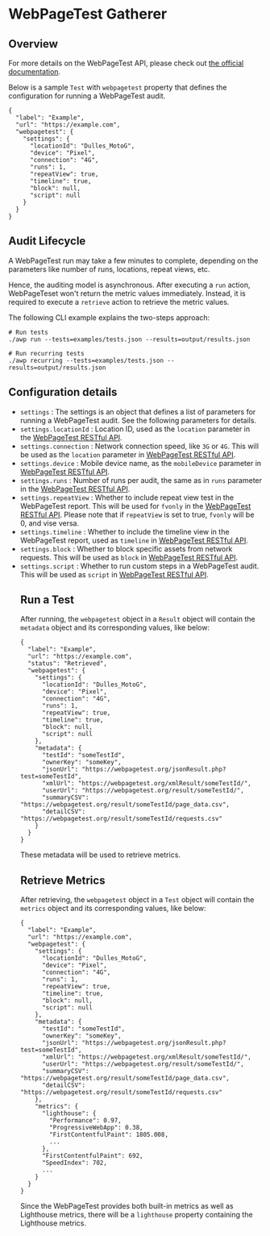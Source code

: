 # WebPageTest Gatherer

## Overview

For more details on the WebPageTest API, please check out
[the official documentation](https://sites.google.com/a/webpagetest.org/docs/advanced-features/webpagetest-restful-apis).

Below is a sample `Test` with `webpagetest` property that defines the
configuration for running a WebPageTest audit.

```
{
  "label": "Example",
  "url": "https://example.com",
  "webpagetest": {
    "settings": {
      "locationId": "Dulles_MotoG",
      "device": "Pixel",
      "connection": "4G",
      "runs": 1,
      "repeatView": true,
      "timeline": true,
      "block": null,
      "script": null
    }
  }
}
```

## Audit Lifecycle

A WebPageTest run may take a few minutes to complete, depending on the parameters
like number of runs, locations, repeat views, etc.

Hence, the auditing model is asynchronous. After executing a `run` action,
WebPageTeset won't return the metric values immediately. Instead, it is required
to execute a `retrieve` action to retrieve the metric values.

The following CLI example explains the two-steps approach:

```
# Run tests
./awp run --tests=examples/tests.json --results=output/results.json

# Run recurring tests
./awp recurring --tests=examples/tests.json --results=output/results.json
```

## Configuration details

- `settings` <Object>: The settings is an object that defines a list of parameters for
running a WebPageTest audit. See the following parameters for details.
- `settings.locationId` <string>: Location ID, used as the `location`
parameter in the [WebPageTest RESTful API](https://sites.google.com/a/webpagetest.org/docs/advanced-features/webpagetest-restful-apis#TOC-Parameters).
- `settings.connection` <string>: Network connection speed, like `3G` or `4G`.
This will be used as the `location` parameter in [WebPageTest RESTful API](https://sites.google.com/a/webpagetest.org/docs/advanced-features/webpagetest-restful-apis#TOC-Parameters).
- `settings.device` <string>: Mobile device name, as the `mobileDevice` parameter in
[WebPageTest RESTful API](https://sites.google.com/a/webpagetest.org/docs/advanced-features/webpagetest-restful-apis#TOC-Parameters).
- `settings.runs` <number>: Number of runs per audit, the same as in `runs` parameter
in the [WebPageTest RESTful API](https://sites.google.com/a/webpagetest.org/docs/advanced-features/webpagetest-restful-apis#TOC-Parameters).
- `settings.repeatView` <boolean>: Whether to include repeat view test in the
WebPageTest report. This will be used for `fvonly` in the
[WebPageTest RESTful API](https://sites.google.com/a/webpagetest.org/docs/advanced-features/webpagetest-restful-apis#TOC-Parameters). Please note that if `repeatView`
is set to true, `fvonly` will be 0, and vise versa.
- `settings.timeline` <boolean>: Whether to include the timeline view in the
WebPageTest report, used as `timeline` in [WebPageTest RESTful API](https://sites.google.com/a/webpagetest.org/docs/advanced-features/webpagetest-restful-apis#TOC-Parameters).
- `settings.block` <string>: Whether to block specific assets from network
requests. This will be used as `block` in [WebPageTest RESTful API](https://sites.google.com/a/webpagetest.org/docs/advanced-features/webpagetest-restful-apis#TOC-Parameters).
- `settings.script` <string>: Whether to run custom steps in a WebPageTest audit.
This will be used as `script` in [WebPageTest RESTful API](https://sites.google.com/a/webpagetest.org/docs/advanced-features/webpagetest-restful-apis#TOC-Parameters).


## Run a Test

After running, the `webpagetest` object in a `Result` object will
contain the `metadata` object and its corresponding values, like below:

```
{
  "label": "Example",
  "url": "https://example.com",
  "status": "Retrieved",
  "webpagetest": {
    "settings": {
      "locationId": "Dulles_MotoG",
      "device": "Pixel",
      "connection": "4G",
      "runs": 1,
      "repeatView": true,
      "timeline": true,
      "block": null,
      "script": null
    },
    "metadata": {
      "testId": "someTestId",
      "ownerKey": "someKey",
      "jsonUrl": "https://webpagetest.org/jsonResult.php?test=someTestId",
      "xmlUrl": "https://webpagetest.org/xmlResult/someTestId/",
      "userUrl": "https://webpagetest.org/result/someTestId/",
      "summaryCSV": "https://webpagetest.org/result/someTestId/page_data.csv",
      "detailCSV": "https://webpagetest.org/result/someTestId/requests.csv"
    }    
  }
}
```

These metadata will be used to retrieve metrics.

## Retrieve Metrics

After retrieving, the `webpagetest` object in a `Test` object will
contain the `metrics` object and its corresponding values, like below:

```
{
  "label": "Example",
  "url": "https://example.com",
  "webpagetest": {
    "settings": {
      "locationId": "Dulles_MotoG",
      "device": "Pixel",
      "connection": "4G",
      "runs": 1,
      "repeatView": true,
      "timeline": true,
      "block": null,
      "script": null
    },
    "metadata": {
      "testId": "someTestId",
      "ownerKey": "someKey",
      "jsonUrl": "https://webpagetest.org/jsonResult.php?test=someTestId",
      "xmlUrl": "https://webpagetest.org/xmlResult/someTestId/",
      "userUrl": "https://webpagetest.org/result/someTestId/",
      "summaryCSV": "https://webpagetest.org/result/someTestId/page_data.csv",
      "detailCSV": "https://webpagetest.org/result/someTestId/requests.csv"
    },
    "metrics": {
      "lighthouse": {
        "Performance": 0.97,
        "ProgressiveWebApp": 0.38,
        "FirstContentfulPaint": 1805.008,
        ...
      },
      "FirstContentfulPaint": 692,
      "SpeedIndex": 702,
      ...
    }
  }
}
```

Since the WebPageTest provides both built-in metrics as well as Lighthouse metrics,
there will be a `lighthouse` property containing the Lighthouse metrics.
